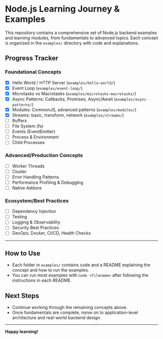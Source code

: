 # Node.js Learning Journey & Examples

This repository contains a comprehensive set of Node.js backend examples and learning modules, from fundamentals to advanced topics. Each concept is organized in the `examples/` directory with code and explanations.

## Progress Tracker

### Foundational Concepts
- [x] Hello World / HTTP Server (`examples/hello-world/`)
- [x] Event Loop (`examples/event-loop/`)
- [x] Microtasks vs Macrotasks (`examples/microtasks-macrotasks/`)
- [x] Async Patterns: Callbacks, Promises, Async/Await (`examples/async-patterns/`)
- [x] Modules: CommonJS, advanced patterns (`examples/modules/`)
- [x] Streams: basic, transform, network (`examples/streams/`)
- [ ] Buffers
- [ ] File System (fs)
- [ ] Events (EventEmitter)
- [ ] Process & Environment
- [ ] Child Processes

### Advanced/Production Concepts
- [ ] Worker Threads
- [ ] Cluster
- [ ] Error Handling Patterns
- [ ] Performance Profiling & Debugging
- [ ] Native Addons

### Ecosystem/Best Practices
- [ ] Dependency Injection
- [ ] Testing
- [ ] Logging & Observability
- [ ] Security Best Practices
- [ ] DevOps: Docker, CI/CD, Health Checks

---

## How to Use
- Each folder in `examples/` contains code and a README explaining the concept and how to run the examples.
- You can run most examples with `node <filename>` after following the instructions in each README.

## Next Steps
- Continue working through the remaining concepts above.
- Once fundamentals are complete, move on to application-level architecture and real-world backend design.

---

**Happy learning!** 